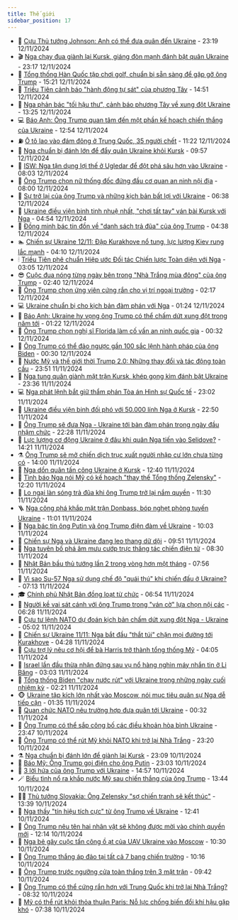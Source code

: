 ```yaml
---
title: Thế giới
sidebar_position: 17
---
```


<!-- dantri-the-gioi:START -->
- 🌋 [Cựu Thủ tướng Johnson: Anh có thể đưa quân đến Ukraine](https://dantri.com.vn/the-gioi/cuu-thu-tuong-johnson-anh-co-the-dua-quan-den-ukraine-20241113055351180.htm) - 23:19 12/11/2024
- 🎬 [Nga chạy đua giành lại Kursk, giáng đòn mạnh đánh bật quân Ukraine](https://dantri.com.vn/the-gioi/nga-chay-dua-gianh-lai-kursk-giang-don-manh-danh-bat-quan-ukraine-20241113005009951.htm) - 23:17 12/11/2024
- 🧰 [Tổng thống Hàn Quốc tập chơi golf, chuẩn bị sẵn sàng để gặp gỡ ông Trump](https://dantri.com.vn/the-gioi/tong-thong-han-quoc-tap-choi-golf-chuan-bi-san-sang-de-gap-go-ong-trump-20241112152505958.htm) - 15:21 12/11/2024
- 🌋 [Triều Tiên cảnh báo &quot;hành động tự sát&quot; của phương Tây](https://dantri.com.vn/the-gioi/trieu-tien-canh-bao-hanh-dong-tu-sat-cua-phuong-tay-20241112214930849.htm) - 14:51 12/11/2024
- 🗽 [Nga phản bác &quot;tối hậu thư&quot;, cảnh báo phương Tây về xung đột Ukraine](https://dantri.com.vn/the-gioi/nga-phan-bac-toi-hau-thu-canh-bao-phuong-tay-ve-xung-dot-ukraine-20241112195900200.htm) - 13:25 12/11/2024
- 💻 [Báo Anh: Ông Trump quan tâm đến một phần kế hoạch chiến thắng của Ukraine](https://dantri.com.vn/the-gioi/bao-anh-ong-trump-quan-tam-den-mot-phan-ke-hoach-chien-thang-cua-ukraine-20241112194513583.htm) - 12:54 12/11/2024
- ⛽️ [Ô tô lao vào đám đông ở Trung Quốc, 35 người chết](https://dantri.com.vn/the-gioi/o-to-lao-vao-dam-dong-o-trung-quoc-35-nguoi-chet-20241112182508230.htm) - 11:22 12/11/2024
- 🤩 [Nga chuẩn bị đánh lớn để đẩy quân Ukraine khỏi Kursk](https://dantri.com.vn/the-gioi/nga-chuan-bi-danh-lon-de-day-quan-ukraine-khoi-kursk-20241112151850955.htm) - 09:57 12/11/2024
- 🧐 [ISW: Nga tận dụng lợi thế ở Ugledar để đột phá sâu hơn vào Ukraine](https://dantri.com.vn/the-gioi/isw-nga-tan-dung-loi-the-o-ugledar-de-dot-pha-sau-hon-vao-ukraine-20241112114239393.htm) - 08:03 12/11/2024
- 🎊 [Ông Trump chọn nữ thống đốc đứng đầu cơ quan an ninh nội địa](https://dantri.com.vn/the-gioi/ong-trump-chon-nu-thong-doc-dung-dau-co-quan-an-ninh-noi-dia-20241112144933527.htm) - 08:00 12/11/2024
- 📝 [Sự trở lại của ông Trump và những kịch bản bất lợi với Ukraine](https://dantri.com.vn/the-gioi/su-tro-lai-cua-ong-trump-va-nhung-kich-ban-bat-loi-voi-ukraine-20241112132301917.htm) - 06:38 12/11/2024
- 🤡 [Ukraine điều viện binh tinh nhuệ nhất, &quot;chơi tất tay&quot; ván bài Kursk với Nga](https://dantri.com.vn/the-gioi/ukraine-dieu-vien-binh-tinh-nhue-nhat-choi-tat-tay-van-bai-kursk-voi-nga-20241112112001080.htm) - 04:54 12/11/2024
- 🥷 [Đồng minh bác tin đồn về &quot;danh sách trả đũa&quot; của ông Trump](https://dantri.com.vn/the-gioi/dong-minh-bac-tin-don-ve-danh-sach-tra-dua-cua-ong-trump-20241112102808565.htm) - 04:38 12/11/2024
- 🏊 [Chiến sự Ukraine 12/11: Đập Kurakhove nổ tung, lực lượng Kiev rung lắc mạnh](https://dantri.com.vn/the-gioi/chien-su-ukraine-1211-dap-kurakhove-no-tung-luc-luong-kiev-rung-lac-manh-20241112103955275.htm) - 04:10 12/11/2024
- 🕯 [Triều Tiên phê chuẩn Hiệp ước Đối tác Chiến lược Toàn diện với Nga](https://dantri.com.vn/the-gioi/trieu-tien-phe-chuan-hiep-uoc-doi-tac-chien-luoc-toan-dien-voi-nga-20241112095006058.htm) - 03:05 12/11/2024
- 😎 [Cuộc đua nóng từng ngày bên trong &quot;Nhà Trắng mùa đông&quot; của ông Trump](https://dantri.com.vn/the-gioi/cuoc-dua-nong-tung-ngay-ben-trong-nha-trang-mua-dong-cua-ong-trump-20241112093146716.htm) - 02:40 12/11/2024
- 🌈 [Ông Trump chọn ứng viên cứng rắn cho vị trí ngoại trưởng](https://dantri.com.vn/the-gioi/ong-trump-chon-ung-vien-cung-ran-cho-vi-tri-ngoai-truong-20241112091744638.htm) - 02:17 12/11/2024
- 💻 [Ukraine chuẩn bị cho kịch bản đàm phán với Nga](https://dantri.com.vn/the-gioi/ukraine-chuan-bi-cho-kich-ban-dam-phan-voi-nga-20241112081820473.htm) - 01:24 12/11/2024
- 🤖 [Báo Anh: Ukraine hy vọng ông Trump có thể chấm dứt xung đột trong năm tới](https://dantri.com.vn/the-gioi/bao-anh-ukraine-hy-vong-ong-trump-co-the-cham-dut-xung-dot-trong-nam-toi-20241112071008135.htm) - 01:22 12/11/2024
- 🦏 [Ông Trump chọn nghị sĩ Florida làm cố vấn an ninh quốc gia](https://dantri.com.vn/the-gioi/ong-trump-chon-nghi-si-florida-lam-co-van-an-ninh-quoc-gia-20241112072603079.htm) - 00:32 12/11/2024
- 🌁 [Ông Trump có thể đảo ngược gần 100 sắc lệnh hành pháp của ông Biden](https://dantri.com.vn/the-gioi/ong-trump-co-the-dao-nguoc-gan-100-sac-lenh-hanh-phap-cua-ong-biden-20241112072653132.htm) - 00:30 12/11/2024
- 🐘 [Nước Mỹ và thế giới thời Trump 2.0: Những thay đổi và tác động toàn cầu](https://dantri.com.vn/the-gioi/nuoc-my-va-the-gioi-thoi-trump-20-nhung-thay-doi-va-tac-dong-toan-cau-20241109080331294.htm) - 23:51 11/11/2024
- 🥷 [Nga tung quân giành mặt trận Kursk, khép gọng kìm đánh bật Ukraine](https://dantri.com.vn/the-gioi/nga-tung-quan-gianh-mat-tran-kursk-khep-gong-kim-danh-bat-ukraine-20241111230956826.htm) - 23:36 11/11/2024
- 💻 [Nga phát lệnh bắt giữ thẩm phán Tòa án Hình sự Quốc tế](https://dantri.com.vn/the-gioi/nga-phat-lenh-bat-giu-tham-phan-toa-an-hinh-su-quoc-te-20241112055930080.htm) - 23:02 11/11/2024
- 🎡 [Ukraine điều viện binh đối phó với 50.000 lính Nga ở Kursk](https://dantri.com.vn/the-gioi/ukraine-dieu-vien-binh-doi-pho-voi-50000-linh-nga-o-kursk-20241112052125040.htm) - 22:50 11/11/2024
- 🧰 [Ông Trump sẽ đưa Nga - Ukraine tới bàn đàm phán trong ngày đầu nhậm chức](https://dantri.com.vn/the-gioi/ong-trump-se-dua-nga-ukraine-toi-ban-dam-phan-trong-ngay-dau-nham-chuc-20241111182908464.htm) - 22:28 11/11/2024
- 🥸 [Lực lượng cơ động Ukraine ở đâu khi quân Nga tiến vào Selidove?](https://dantri.com.vn/the-gioi/luc-luong-co-dong-ukraine-o-dau-khi-quan-nga-tien-vao-selidove-20241111175050202.htm) - 14:21 11/11/2024
- ⚗️ [Ông Trump sẽ mở chiến dịch trục xuất người nhập cư lớn chưa từng có](https://dantri.com.vn/the-gioi/ong-trump-se-mo-chien-dich-truc-xuat-nguoi-nhap-cu-lon-chua-tung-co-20241111193424879.htm) - 14:00 11/11/2024
- 🌮 [Nga dồn quân tấn công Ukraine ở Kursk](https://dantri.com.vn/the-gioi/nga-don-quan-tan-cong-ukraine-o-kursk-20241111163857854.htm) - 12:40 11/11/2024
- 🎃 [Tình báo Nga nói Mỹ có kế hoạch &quot;thay thế Tổng thống Zelensky&quot;](https://dantri.com.vn/the-gioi/tinh-bao-nga-noi-my-co-ke-hoach-thay-the-tong-thong-zelensky-20241111181049848.htm) - 12:20 11/11/2024
- 💫 [Lo ngại làn sóng trả đũa khi ông Trump trở lại nắm quyền](https://dantri.com.vn/the-gioi/lo-ngai-lan-song-tra-dua-khi-ong-trump-tro-lai-nam-quyen-20241111095710632.htm) - 11:30 11/11/2024
- 🪜 [Nga công phá khắp mặt trận Donbass, bóp nghẹt phòng tuyến Ukraine](https://dantri.com.vn/the-gioi/nga-cong-pha-khap-mat-tran-donbass-bop-nghet-phong-tuyen-ukraine-20241111145621392.htm) - 11:01 11/11/2024
- 🌋 [Nga bác tin ông Putin và ông Trump điện đàm về Ukraine](https://dantri.com.vn/the-gioi/nga-bac-tin-ong-putin-va-ong-trump-dien-dam-ve-ukraine-20241111165758147.htm) - 10:03 11/11/2024
- 🦏 [Chiến sự Nga và Ukraine đang leo thang dữ dội](https://dantri.com.vn/the-gioi/chien-su-nga-va-ukraine-dang-leo-thang-du-doi-20241111103100315.htm) - 09:51 11/11/2024
- 👀 [Nga tuyên bố phá âm mưu cướp trực thăng tác chiến điện tử](https://dantri.com.vn/the-gioi/nga-tuyen-bo-pha-am-muu-cuop-truc-thang-tac-chien-dien-tu-20241111152556117.htm) - 08:30 11/11/2024
- 🧰 [Nhật Bản bầu thủ tướng lần 2 trong vòng hơn một tháng](https://dantri.com.vn/the-gioi/nhat-ban-bau-thu-tuong-lan-2-trong-vong-hon-mot-thang-20241111145223672.htm) - 07:56 11/11/2024
- 🚀 [Vì sao Su-57 Nga sử dụng chế độ &quot;quái thú&quot; khi chiến đấu ở Ukraine?](https://dantri.com.vn/the-gioi/vi-sao-su-57-nga-su-dung-che-do-quai-thu-khi-chien-dau-o-ukraine-20241111124039026.htm) - 07:13 11/11/2024
- 🎓 [Chính phủ Nhật Bản đồng loạt từ chức](https://dantri.com.vn/the-gioi/chinh-phu-nhat-ban-dong-loat-tu-chuc-20241111134935085.htm) - 06:54 11/11/2024
- 🥸 [Người kề vai sát cánh với ông Trump trong &quot;ván cờ&quot; lựa chọn nội các](https://dantri.com.vn/the-gioi/nguoi-ke-vai-sat-canh-voi-ong-trump-trong-van-co-lua-chon-noi-cac-20241111125340417.htm) - 06:28 11/11/2024
- 🦅 [Cựu tư lệnh NATO dự đoán kịch bản chấm dứt xung đột Nga - Ukraine](https://dantri.com.vn/the-gioi/cuu-tu-lenh-nato-du-doan-kich-ban-cham-dut-xung-dot-nga-ukraine-20241111115328987.htm) - 05:02 11/11/2024
- 🤭 [Chiến sự Ukraine 11/11: Nga bắt đầu &quot;thắt túi&quot; chặn mọi đường tới Kurakhove](https://dantri.com.vn/the-gioi/chien-su-ukraine-1111-nga-bat-dau-that-tui-chan-moi-duong-toi-kurakhove-20241111101256336.htm) - 04:28 11/11/2024
- 🤖 [Cựu trợ lý nêu cơ hội để bà Harris trở thành tổng thống Mỹ](https://dantri.com.vn/the-gioi/cuu-tro-ly-neu-co-hoi-de-ba-harris-tro-thanh-tong-thong-my-20241111105724501.htm) - 04:05 11/11/2024
- 🐲 [Israel lần đầu thừa nhận đứng sau vụ nổ hàng nghìn máy nhắn tin ở Li Băng](https://dantri.com.vn/the-gioi/israel-lan-dau-thua-nhan-dung-sau-vu-no-hang-nghin-may-nhan-tin-o-li-bang-20241111085822505.htm) - 03:03 11/11/2024
- 🫣 [Tổng thống Biden &quot;chạy nước rút&quot; với Ukraine trong những ngày cuối nhiệm kỳ](https://dantri.com.vn/the-gioi/tong-thong-biden-chay-nuoc-rut-voi-ukraine-trong-nhung-ngay-cuoi-nhiem-ky-20241111075715636.htm) - 02:21 11/11/2024
- 🐵 [Ukraine tập kích lớn nhất vào Moscow, nói mục tiêu quân sự Nga dễ tiếp cận](https://dantri.com.vn/the-gioi/ukraine-tap-kich-lon-nhat-vao-moscow-noi-muc-tieu-quan-su-nga-de-tiep-can-20241111082256003.htm) - 01:35 11/11/2024
- 🫶 [Quan chức NATO nêu trường hợp đưa quân tới Ukraine](https://dantri.com.vn/the-gioi/quan-chuc-nato-neu-truong-hop-dua-quan-toi-ukraine-20241111065653328.htm) - 00:32 11/11/2024
- 💃 [Ông Trump có thể sắp công bố các điều khoản hòa bình Ukraine](https://dantri.com.vn/the-gioi/ong-trump-co-the-sap-cong-bo-cac-dieu-khoan-hoa-binh-ukraine-20241111063700992.htm) - 23:47 10/11/2024
- 💫 [Ông Trump có thể rút Mỹ khỏi NATO khi trở lại Nhà Trắng](https://dantri.com.vn/the-gioi/ong-trump-co-the-rut-my-khoi-nato-khi-tro-lai-nha-trang-20241111061440113.htm) - 23:20 10/11/2024
- ⚗️ [Nga chuẩn bị đánh lớn để giành lại Kursk](https://dantri.com.vn/the-gioi/nga-chuan-bi-danh-lon-de-gianh-lai-kursk-20241111055556282.htm) - 23:09 10/11/2024
- 🥷 [Báo Mỹ: Ông Trump gọi điện cho ông Putin](https://dantri.com.vn/the-gioi/bao-my-ong-trump-goi-dien-cho-ong-putin-20241111050658770.htm) - 23:03 10/11/2024
- 🥸 [3 lời hứa của ông Trump với Ukraine](https://dantri.com.vn/the-gioi/3-loi-hua-cua-ong-trump-voi-ukraine-20241110214949457.htm) - 14:57 10/11/2024
- 🪄 [Biểu tình nổ ra khắp nước Mỹ sau chiến thắng của ông Trump](https://dantri.com.vn/the-gioi/bieu-tinh-no-ra-khap-nuoc-my-sau-chien-thang-cua-ong-trump-20241110195443470.htm) - 13:44 10/11/2024
- 🧑‍💻 [Thủ tướng Slovakia: Ông Zelensky &quot;sợ chiến tranh sẽ kết thúc&quot;](https://dantri.com.vn/the-gioi/thu-tuong-slovakia-ong-zelensky-so-chien-tranh-se-ket-thuc-20241110202159838.htm) - 13:39 10/11/2024
- 🤭 [Nga thấy &quot;tín hiệu tích cực&quot; từ ông Trump về Ukraine](https://dantri.com.vn/the-gioi/nga-thay-tin-hieu-tich-cuc-tu-ong-trump-ve-ukraine-20241110191444005.htm) - 12:41 10/11/2024
- 🗽 [Ông Trump nêu tên hai nhân vật sẽ không được mời vào chính quyền mới](https://dantri.com.vn/the-gioi/ong-trump-neu-ten-hai-nhan-vat-se-khong-duoc-moi-vao-chinh-quyen-moi-20241110190214426.htm) - 12:14 10/11/2024
- 🤖 [Nga bẻ gãy cuộc tấn công ồ ạt của UAV Ukraine vào Moscow](https://dantri.com.vn/the-gioi/nga-be-gay-cuoc-tan-cong-o-at-cua-uav-ukraine-vao-moscow-20241110171911398.htm) - 10:30 10/11/2024
- 🌈 [Ông Trump thắng áp đảo tại tất cả 7 bang chiến trường](https://dantri.com.vn/the-gioi/ong-trump-thang-ap-dao-tai-tat-ca-7-bang-chien-truong-20241110170034555.htm) - 10:16 10/11/2024
- 🤩 [Ông Trump trước ngưỡng cửa toàn thắng trên 3 mặt trận](https://dantri.com.vn/the-gioi/ong-trump-truoc-nguong-cua-toan-thang-tren-3-mat-tran-20241110152100478.htm) - 09:42 10/11/2024
- 🤗 [Ông Trump có thể cứng rắn hơn với Trung Quốc khi trở lại Nhà Trắng?](https://dantri.com.vn/the-gioi/ong-trump-co-the-cung-ran-hon-voi-trung-quoc-khi-tro-lai-nha-trang-20241110145656824.htm) - 08:32 10/11/2024
- 🙉 [Mỹ có thể rút khỏi thỏa thuận Paris: Nỗ lực chống biến đổi khí hậu gặp khó](https://dantri.com.vn/the-gioi/my-co-the-rut-khoi-thoa-thuan-paris-no-luc-chong-bien-doi-khi-hau-gap-kho-20241110143839456.htm) - 07:38 10/11/2024<!-- dantri-the-gioi:END -->
